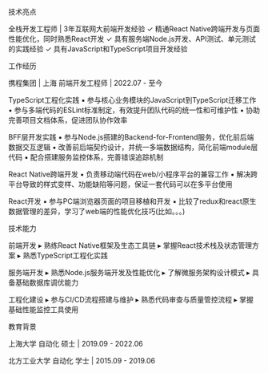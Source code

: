 技术亮点

全栈开发工程师 | 3年互联网大前端开发经验
✓ 精通React Native跨端开发与页面性能优化，同时熟悉React开发
✓ 具有服务端Node.js开发、API测试、单元测试的实践经验
✓ 具有JavaScript和TypeScript项目开发经验

工作经历

携程集团 | 上海
前端开发工程师 | 2022.07 - 至今

TypeScript工程化实践
▪ 参与核心业务模块的JavaScript到TypeScript迁移工作
▪ 参与多端代码的ESLint标准制定，有效提升团队代码的统一性和可维护性
▪ 协助完善项目文档体系，促进团队协作效率

BFF层开发实践
▪ 参与Node.js搭建的Backend-for-Frontend服务，优化前后端数据交互逻辑
▪ 改善前后端契约设计，并统一多端数据结构，简化前端module层代码
▪ 配合搭建服务监控体系，完善错误追踪机制

React Native跨端开发
▪ 负责移动端代码在web/小程序平台的兼容工作
▪ 解决跨平台导致的样式变样、功能缺陷等问题，保证一套代码可以在多平台使用

React开发
▪ 参与PC端浏览器页面的项目移植和开发
▪ 比较了redux和react原生数据管理的差异，学习了web端的性能优化技巧(比如。。。)



技术能力

前端开发
▸ 熟练React Native框架及生态工具链
▸ 掌握React技术栈及状态管理方案
▸ 熟悉TypeScript工程化实践

服务端开发
▸ 熟悉Node.js服务端开发及性能优化
▸ 了解微服务架构设计模式
▸ 具备基础数据库调优能力

工程化建设
▸ 参与CI/CD流程搭建与维护
▸ 熟悉代码审查与质量管控流程
▸ 掌握基础性能监控工具使用

教育背景

上海大学
自动化 硕士 | 2019.09 - 2022.06

北方工业大学
自动化 学士 | 2015.09 - 2019.06